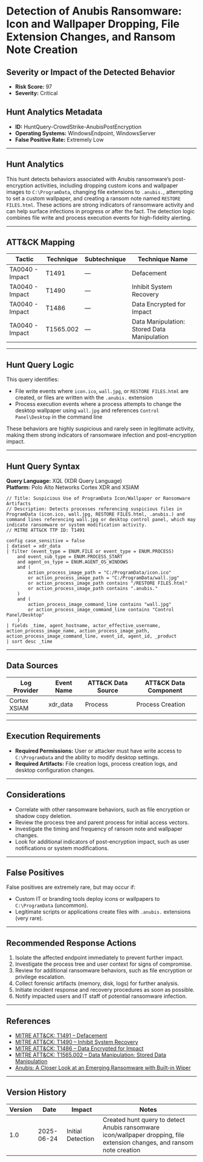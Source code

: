 # Detection of Anubis Ransomware: Icon and Wallpaper Dropping, File Extension Changes, and Ransom Note Creation

## Severity or Impact of the Detected Behavior
- **Risk Score:** 97
- **Severity:** Critical

## Hunt Analytics Metadata

- **ID:** HuntQuery-CrowdStrike-AnubisPostEncryption
- **Operating Systems:** WindowsEndpoint, WindowsServer
- **False Positive Rate:** Extremely Low

---

## Hunt Analytics

This hunt detects behaviors associated with Anubis ransomware’s post-encryption activities, including dropping custom icons and wallpaper images to `C:\ProgramData`, changing file extensions to `.anubis.`, attempting to set a custom wallpaper, and creating a ransom note named `RESTORE FILES.html`. These actions are strong indicators of ransomware activity and can help surface infections in progress or after the fact. The detection logic combines file write and process execution events for high-fidelity alerting.

---

## ATT&CK Mapping

| Tactic                        | Technique   | Subtechnique | Technique Name                                 |
|------------------------------|-------------|--------------|-----------------------------------------------|
| TA0040 - Impact              | T1491       | —            | Defacement                                    |
| TA0040 - Impact              | T1490       | —            | Inhibit System Recovery                       |
| TA0040 - Impact              | T1486       | —            | Data Encrypted for Impact                     |
| TA0040 - Impact              | T1565.002   | —            | Data Manipulation: Stored Data Manipulation   |

---

## Hunt Query Logic

This query identifies:
- File write events where `icon.ico`, `wall.jpg`, or `RESTORE FILES.html` are created, or files are written with the `.anubis.` extension
- Process execution events where a process attempts to change the desktop wallpaper using `wall.jpg` and references `Control Panel\Desktop` in the command line

These behaviors are highly suspicious and rarely seen in legitimate activity, making them strong indicators of ransomware infection and post-encryption impact.

---

## Hunt Query Syntax

**Query Language:** XQL (XDR Query Language)  
**Platform:** Polo Alto Networks Cortex XDR and XSIAM

```xql
// Title: Suspicious Use of ProgramData Icon/Wallpaper or Ransomware Artifacts
// Description: Detects processes referencing suspicious files in ProgramData (icon.ico, wall.jpg, RESTORE FILES.html, .anubis.) and command lines referencing wall.jpg or desktop control panel, which may indicate ransomware or system modification activity.
// MITRE ATT&CK TTP ID: T1491

config case_sensitive = false 
| dataset = xdr_data 
| filter (event_type = ENUM.FILE or event_type = ENUM.PROCESS)
    and event_sub_type = ENUM.PROCESS_START 
    and agent_os_type = ENUM.AGENT_OS_WINDOWS
    and (
        action_process_image_path = "C:/ProgramData/icon.ico"
        or action_process_image_path = "C:/ProgramData/wall.jpg"
        or action_process_image_path contains "/RESTORE FILES.html"
        or action_process_image_path contains ".anubis."
    )
    and (
        action_process_image_command_line contains "wall.jpg"
        or action_process_image_command_line contains "Control Panel/Desktop"
    )
| fields _time, agent_hostname, actor_effective_username, action_process_image_name, action_process_image_path, action_process_image_command_line, event_id, agent_id, _product
| sort desc _time
```

---

## Data Sources

| Log Provider | Event Name       | ATT&CK Data Source  | ATT&CK Data Component  |
|--------------|------------------|---------------------|------------------------|
| Cortex XSIAM|    xdr_data       | Process             | Process Creation       |
---

## Execution Requirements

- **Required Permissions:** User or attacker must have write access to `C:\ProgramData` and the ability to modify desktop settings.
- **Required Artifacts:** File creation logs, process creation logs, and desktop configuration changes.

---

## Considerations

- Correlate with other ransomware behaviors, such as file encryption or shadow copy deletion.
- Review the process tree and parent process for initial access vectors.
- Investigate the timing and frequency of ransom note and wallpaper changes.
- Look for additional indicators of post-encryption impact, such as user notifications or system modifications.

---

## False Positives

False positives are extremely rare, but may occur if:
- Custom IT or branding tools deploy icons or wallpapers to `C:\ProgramData` (uncommon).
- Legitimate scripts or applications create files with `.anubis.` extensions (very rare).

---

## Recommended Response Actions

1. Isolate the affected endpoint immediately to prevent further impact.
2. Investigate the process tree and user context for signs of compromise.
3. Review for additional ransomware behaviors, such as file encryption or privilege escalation.
4. Collect forensic artifacts (memory, disk, logs) for further analysis.
5. Initiate incident response and recovery procedures as soon as possible.
6. Notify impacted users and IT staff of potential ransomware infection.

---

## References

- [MITRE ATT&CK: T1491 – Defacement](https://attack.mitre.org/techniques/T1491/)
- [MITRE ATT&CK: T1490 – Inhibit System Recovery](https://attack.mitre.org/techniques/T1490/)
- [MITRE ATT&CK: T1486 – Data Encrypted for Impact](https://attack.mitre.org/techniques/T1486/)
- [MITRE ATT&CK: T1565.002 – Data Manipulation: Stored Data Manipulation](https://attack.mitre.org/techniques/T1565/002/)
- [Anubis: A Closer Look at an Emerging Ransomware with Built-in Wiper](https://www.trendmicro.com/en_us/research/25/f/anubis-a-closer-look-at-an-emerging-ransomware.html)

---

## Version History

| Version | Date       | Impact            | Notes                                                                                      |
|---------|------------|-------------------|--------------------------------------------------------------------------------------------|
| 1.0     | 2025-06-24 | Initial Detection | Created hunt query to detect Anubis ransomware icon/wallpaper dropping, file extension changes, and ransom note creation |
